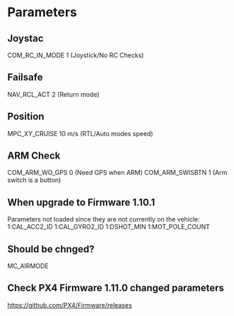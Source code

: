 # Parameters

## Joystac
COM_RC_IN_MODE  1 (Joystick/No RC Checks)

## Failsafe
NAV_RCL_ACT     2 (Return mode)

## Position
MPC_XY_CRUISE   10 m/s (RTL/Auto modes speed) 

## ARM Check
COM_ARM_WO_GPS  0 (Need GPS when ARM)
COM_ARM_SWISBTN 1 (Arm switch is a button)


## When upgrade to Firmware 1.10.1
Parameters not loaded since they are not currently on the vehicle:
1:CAL_ACC2_ID
1:CAL_GYRO2_ID
1:DSHOT_MIN
1:MOT_POLE_COUNT

## Should be chnged?
MC_AIRMODE



## Check PX4 Firmware 1.11.0 changed parameters
https://github.com/PX4/Firmware/releases